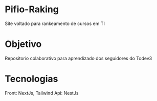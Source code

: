 # Pifio-Raking
Site voltado para rankeamento de cursos em TI

# Objetivo
Repositorio colaborativo para aprendizado dos seguidores do Todev3

# Tecnologias
Front: NextJs, Tailwind
Api: NestJs